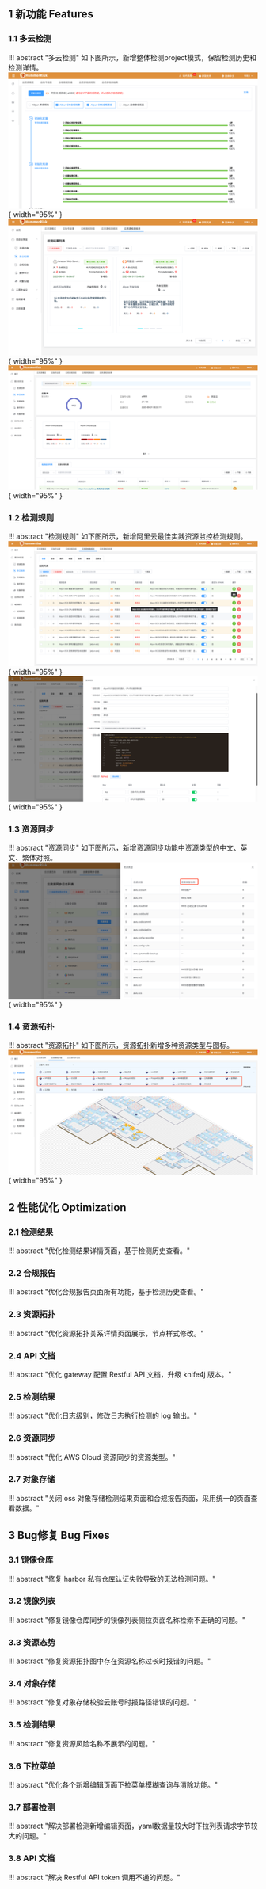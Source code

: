 ## 1 新功能 Features

### 1.1 多云检测

!!! abstract "多云检测"
    如下图所示，新增整体检测project模式，保留检测历史和检测详情。
![新功能](../img/release/1.4.0/img.png){ width="95%" }
![新功能](../img/release/1.4.0/img_1.png){ width="95%" }
![新功能](../img/release/1.4.0/img_2.png){ width="95%" }

### 1.2 检测规则

!!! abstract "检测规则"
    如下图所示，新增阿里云最佳实践资源监控检测规则。
![新功能](../img/release/1.4.0/img_3.png){ width="95%" }
![新功能](../img/release/1.4.0/img_4.png){ width="95%" }

### 1.3 资源同步

!!! abstract "资源同步"
    如下图所示，新增资源同步功能中资源类型的中文、英文、繁体对照。
![新功能](../img/release/1.4.0/img_5.png){ width="95%" }

### 1.4 资源拓扑

!!! abstract "资源拓扑"
    如下图所示，资源拓扑新增多种资源类型与图标。
![新功能](../img/release/1.4.0/img_6.png){ width="95%" }

## 2 性能优化 Optimization

### 2.1 检测结果

!!! abstract "优化检测结果详情页面，基于检测历史查看。"

### 2.2 合规报告

!!! abstract "优化合规报告页面所有功能，基于检测历史查看。"

### 2.3 资源拓扑

!!! abstract "优化资源拓扑关系详情页面展示，节点样式修改。"

### 2.4 API 文档

!!! abstract "优化 gateway 配置 Restful API 文档，升级 knife4j 版本。"

### 2.5 检测结果

!!! abstract "优化日志级别，修改日志执行检测的 log 输出。"

### 2.6 资源同步

!!! abstract "优化 AWS Cloud 资源同步的资源类型。"

### 2.7 对象存储

!!! abstract "关闭 oss 对象存储检测结果页面和合规报告页面，采用统一的页面查看数据。"


## 3 Bug修复 Bug Fixes

### 3.1 镜像仓库

!!! abstract "修复 harbor 私有仓库认证失败导致的无法检测问题。"

### 3.2 镜像列表

!!! abstract "修复镜像仓库同步的镜像列表侧拉页面名称检索不正确的问题。"

### 3.3 资源态势

!!! abstract "修复资源拓扑图中存在资源名称过长时报错的问题。"

### 3.4 对象存储

!!! abstract "修复对象存储校验云账号时报路径错误的问题。"

### 3.5 检测结果

!!! abstract "修复资源风险名称不展示的问题。"

### 3.6 下拉菜单

!!! abstract "优化各个新增编辑页面下拉菜单模糊查询与清除功能。"

### 3.7 部署检测

!!! abstract "解决部署检测新增编辑页面，yaml数据量较大时下拉列表请求字节较大的问题。"

### 3.8 API 文档

!!! abstract "解决 Restful API token 调用不通的问题。"
